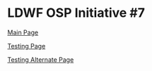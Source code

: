 # LDWF OSP Initiative #7

[Main Page](https://maxkret.github.io/agol-selectable-symbology/index.html)

[Testing Page](https://maxkret.github.io/agol-selectable-symbology/testing.html)

[Testing Alternate Page](https://maxkret.github.io/agol-selectable-symbology/testing-alternate.html)